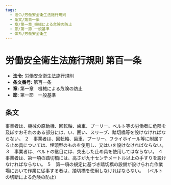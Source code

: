 ```yaml
---
tags:
  - 法令/労働安全衛生法施行規則
  - 条文/第百一条
  - 章/第一章_機械による危険の防止
  - 節/第一節_一般基準
  - 体系/労働安全衛生
---
```

# 労働安全衛生法施行規則 第百一条

- **法令:** 労働安全衛生法施行規則
- **条文番号:** 第百一条
- **章:** 第一章　機械による危険の防止
- **節:** 第一節　一般基準

## 条文
事業者は、機械の原動機、回転軸、歯車、プーリー、ベルト等の労働者に危険を及ぼすおそれのある部分には、い、囲い、スリーブ、踏切橋等を設けなければならない。
２　事業者は、回転軸、歯車、プーリー、フライホイール等に附属する止め具については、埋頭型のものを使用し、又はいを設けなければならない。
３　事業者は、ベルトの継目には、突出した止め具を使用してはならない。
４　事業者は、第一項の踏切橋には、高さが九十センチメートル以上の手すりを設けなければならない。
５　第一項の規定に基づき踏切橋の設備が設けられた作業場において作業に従事する者は、踏切橋を使用しなければならない。
（ベルトの切断による危険の防止）

